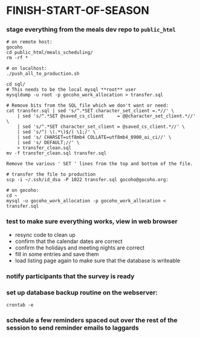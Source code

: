 # FINISH-START-OF-SEASON

### stage everything from the meals dev repo to `public_html`
```
# on remote host:
gocoho
cd public_html/meals_scheduling/
rm -rf *

# on localhost:
./push_all_to_production.sh

cd sql/
# This needs to be the local mysql **root** user
mysqldump -u root -p gocoho_work_allocation > transfer.sql

# Remove bits from the SQL file which we don't want or need:
cat transfer.sql | sed 's/^.*SET character_set_client =.*//' \
	| sed 's/^.*SET @saved_cs_client     = @@character_set_client.*//' \
	| sed 's/^.*SET character_set_client = @saved_cs_client.*//' \
	| sed 's/^) \(.*\)$/) \1;/' \
	| sed 's/ CHARSET=utf8mb4 COLLATE=utf8mb4_0900_ai_ci//' \
	| sed 's/ DEFAULT;//' \
	> transfer_clean.sql
mv -f transfer_clean.sql transfer.sql

Remove the various ' SET ' lines from the top and bottom of the file.

# transfer the file to production
scp -i ~/.ssh/id_dsa -P 1022 transfer.sql gocoho@gocoho.org:

# on gocoho:
cd ~
mysql -u gocoho_work_allocation -p gocoho_work_allocation < transfer.sql
```

### test to make sure everything works, view in web browser
* resync code to clean up
* confirm that the calendar dates are correct
* confirm the holidays and meeting nights are correct
* fill in some entries and save them
* load listing page again to make sure that the database is writeable

### notify participants that the survey is ready

### set up database backup routine on the webserver:
`crontab -e`

### schedule a few reminders spaced out over the rest of the session to send reminder emails to laggards

